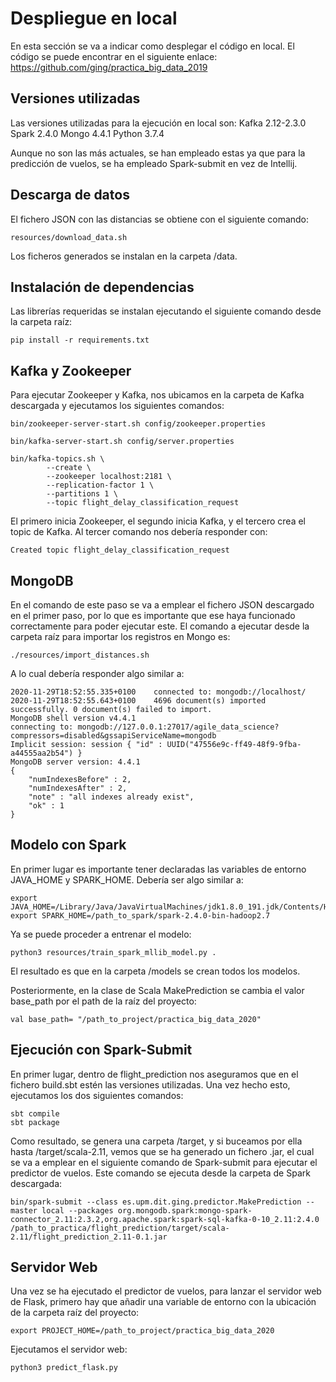 # Despliegue en local
En esta sección se va a indicar como desplegar el código en local. El código se puede encontrar en el siguiente enlace: https://github.com/ging/practica_big_data_2019
## Versiones utilizadas
Las versiones utilizadas para la ejecución en local son:
Kafka 2.12-2.3.0
Spark 2.4.0
Mongo 4.4.1
Python 3.7.4

Aunque no son las más actuales, se han empleado estas ya que para la predicción de vuelos, se ha empleado Spark-submit en vez de Intellij.

## Descarga de datos
El fichero JSON con las distancias se obtiene con el siguiente comando:

```
resources/download_data.sh
```

Los ficheros generados se instalan en la carpeta /data.

## Instalación de dependencias
Las librerías requeridas se instalan ejecutando el siguiente comando desde la carpeta raíz:

```
pip install -r requirements.txt
```

## Kafka y Zookeeper
Para ejecutar Zookeeper y Kafka, nos ubicamos en la carpeta de Kafka descargada y ejecutamos los siguientes comandos:

```
bin/zookeeper-server-start.sh config/zookeeper.properties

bin/kafka-server-start.sh config/server.properties

bin/kafka-topics.sh \
        --create \
        --zookeeper localhost:2181 \
        --replication-factor 1 \
        --partitions 1 \
        --topic flight_delay_classification_request

```

El primero inicia Zookeeper, el segundo inicia Kafka, y el tercero crea el topic de Kafka. Al tercer comando nos debería responder con:

```
Created topic flight_delay_classification_request
```

## MongoDB
En el comando de este paso se va a emplear el fichero JSON descargado en el primer paso, por lo que es importante que ese haya funcionado correctamente para poder ejecutar este. El comando a ejecutar desde la carpeta raíz para importar los registros en Mongo es:
```
./resources/import_distances.sh
```
A lo cual debería responder algo similar a:
```
2020-11-29T18:52:55.335+0100	connected to: mongodb://localhost/
2020-11-29T18:52:55.643+0100	4696 document(s) imported successfully. 0 document(s) failed to import.
MongoDB shell version v4.4.1
connecting to: mongodb://127.0.0.1:27017/agile_data_science?compressors=disabled&gssapiServiceName=mongodb
Implicit session: session { "id" : UUID("47556e9c-ff49-48f9-9fba-a44555aa2b54") }
MongoDB server version: 4.4.1
{
	"numIndexesBefore" : 2,
	"numIndexesAfter" : 2,
	"note" : "all indexes already exist",
	"ok" : 1
}
```

## Modelo con Spark
En primer lugar es importante tener declaradas las variables de entorno JAVA_HOME y SPARK_HOME. Debería ser algo similar a:
```
export JAVA_HOME=/Library/Java/JavaVirtualMachines/jdk1.8.0_191.jdk/Contents/Home 
export SPARK_HOME=/path_to_spark/spark-2.4.0-bin-hadoop2.7 
```

Ya se puede proceder a entrenar el modelo:
```
python3 resources/train_spark_mllib_model.py .
```

El resultado es que en la carpeta /models se crean todos los modelos.

Posteriormente, en la clase de Scala MakePrediction se cambia el valor base_path por el path de la raíz del proyecto:
```
val base_path= "/path_to_project/practica_big_data_2020" 
```

## Ejecución con Spark-Submit
En primer lugar, dentro de flight_prediction nos aseguramos que en el fichero build.sbt estén las versiones utilizadas. Una vez hecho esto, ejecutamos los dos siguientes comandos:
```
sbt compile
sbt package
```

Como resultado, se genera una carpeta /target, y si buceamos por ella hasta /target/scala-2.11, vemos que se ha generado un fichero .jar, el cual se va a emplear en el siguiente comando de Spark-submit para ejecutar el predictor de vuelos. Este comando se ejecuta desde la carpeta de Spark descargada:
```
bin/spark-submit --class es.upm.dit.ging.predictor.MakePrediction --master local --packages org.mongodb.spark:mongo-spark-connector_2.11:2.3.2,org.apache.spark:spark-sql-kafka-0-10_2.11:2.4.0 /path_to_practica/flight_prediction/target/scala-2.11/flight_prediction_2.11-0.1.jar
```

## Servidor Web
Una vez se ha ejecutado el predictor de vuelos, para lanzar el servidor web de Flask, primero hay que añadir una variable de entorno con la ubicación de la carpeta raíz del proyecto:
```
export PROJECT_HOME=/path_to_project/practica_big_data_2020 
```

Ejecutamos el servidor web:
```
python3 predict_flask.py
```
